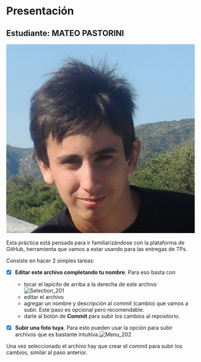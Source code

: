 # Presentación

## Estudiante: MATEO PASTORINI

![ - Yo :)](Yo.jpg)

Esta práctica está pensada para ir familiarizándose con la plataforma de GitHub, herramienta que vamos a estar usando para las entregas de TPs.

Consiste en hacer 2 simples tareas:
- [x] **Editar este archivo completando tu nombre**. Para eso basta con 
  - tocar el lapicito de arriba a la derecha de este archivo ![Selection_201](https://user-images.githubusercontent.com/4098184/89341982-8096af80-d678-11ea-9248-e70dab4b73f7.png)
  - editar el archivo
  - agregar un nombre y descripción al _commit_ (cambio) que vamos a subir. Este paso es opcional pero recomendable.
  - darle al botón de **Commit** para subir los cambios al repositorio.


- [x] **Subir una foto tuya**. Para esto pueden usar la opción para subir archivos que es bastante intuitiva.![Menu_202](https://user-images.githubusercontent.com/4098184/89341973-7e345580-d678-11ea-9a96-7c117034f81a.png)

Una vez seleccionado el archivo hay que crear el _commit_ para subir los cambios, similar al paso anterior.
